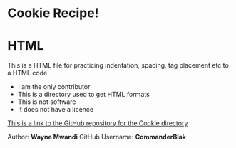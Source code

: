 # Cookie Recipe!
# HTML

This is a HTML file for practicing indentation, spacing, tag placement etc to a HTML code.

  * I am the only contributor
  * This is a directory used to get HTML formats
  * This is not software
  * It does not have a licence

[This is a link to the GitHub repository for the Cookie directory](https://github.com/CommanderBlak/Cookie.git)

Author: **Wayne Mwandi** GitHub Username: **CommanderBlak**
